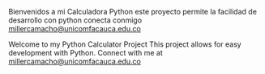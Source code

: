 Bienvenidos a mi Calculadora Python
este proyecto permite la facilidad de desarrollo con python 
conecta conmigo millercamacho@unicomfacauca.edu.co


Welcome to my Python Calculator Project
This project allows for easy development with Python.
Connect with me at millercamacho@unicomfacauca.edu.co
